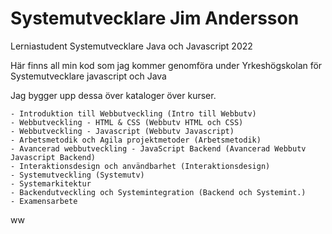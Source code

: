# Systemutvecklare Jim Andersson
Lerniastudent Systemutvecklare Java och Javascript 2022
 
Här finns all min kod som jag kommer genomföra under Yrkeshögskolan för Systemutvecklare javascript och Java


Jag bygger upp dessa över kataloger över kurser.

	- Introduktion till Webbutveckling (Intro till Webbutv)
	- Webbutveckling - HTML & CSS (Webbutv HTML och CSS)
	- Webbutveckling - Javascript (Webbutv Javascript)
	- Arbetsmetodik och Agila projektmetoder (Arbetsmetodik)
	- Avancerad webbutveckling - JavaScript Backend (Avancerad Webbutv Javascript Backend)
	- Interaktionsdesign och användbarhet (Interaktionsdesign)
	- Systemutveckling (Systemutv)
	- Systemarkitektur
	- Backendutveckling och Systemintegration (Backend och Systemint.)
	- Examensarbete

ww
